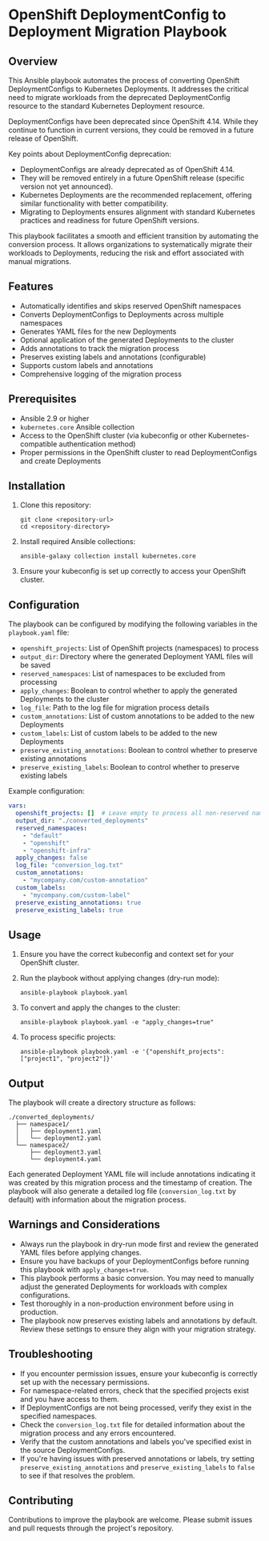 # OpenShift DeploymentConfig to Deployment Migration Playbook

## Overview

This Ansible playbook automates the process of converting OpenShift DeploymentConfigs to Kubernetes Deployments. It addresses the critical need to migrate workloads from the deprecated DeploymentConfig resource to the standard Kubernetes Deployment resource.

DeploymentConfigs have been deprecated since OpenShift 4.14. While they continue to function in current versions, they could be removed in a future release of OpenShift.

Key points about DeploymentConfig deprecation:

- DeploymentConfigs are already deprecated as of OpenShift 4.14.
- They will be removed entirely in a future OpenShift release (specific version not yet announced).
- Kubernetes Deployments are the recommended replacement, offering similar functionality with better compatibility.
- Migrating to Deployments ensures alignment with standard Kubernetes practices and readiness for future OpenShift versions.

This playbook facilitates a smooth and efficient transition by automating the conversion process. It allows organizations to systematically migrate their workloads to Deployments, reducing the risk and effort associated with manual migrations.

## Features

- Automatically identifies and skips reserved OpenShift namespaces
- Converts DeploymentConfigs to Deployments across multiple namespaces
- Generates YAML files for the new Deployments
- Optional application of the generated Deployments to the cluster
- Adds annotations to track the migration process
- Preserves existing labels and annotations (configurable)
- Supports custom labels and annotations
- Comprehensive logging of the migration process

## Prerequisites

- Ansible 2.9 or higher
- `kubernetes.core` Ansible collection
- Access to the OpenShift cluster (via kubeconfig or other Kubernetes-compatible authentication method)
- Proper permissions in the OpenShift cluster to read DeploymentConfigs and create Deployments

## Installation

1. Clone this repository:
   ```
   git clone <repository-url>
   cd <repository-directory>
   ```

2. Install required Ansible collections:
   ```
   ansible-galaxy collection install kubernetes.core
   ```

3. Ensure your kubeconfig is set up correctly to access your OpenShift cluster.

## Configuration

The playbook can be configured by modifying the following variables in the `playbook.yaml` file:

- `openshift_projects`: List of OpenShift projects (namespaces) to process
- `output_dir`: Directory where the generated Deployment YAML files will be saved
- `reserved_namespaces`: List of namespaces to be excluded from processing
- `apply_changes`: Boolean to control whether to apply the generated Deployments to the cluster
- `log_file`: Path to the log file for migration process details
- `custom_annotations`: List of custom annotations to be added to the new Deployments
- `custom_labels`: List of custom labels to be added to the new Deployments
- `preserve_existing_annotations`: Boolean to control whether to preserve existing annotations
- `preserve_existing_labels`: Boolean to control whether to preserve existing labels

Example configuration:

```yaml
vars:
  openshift_projects: []  # Leave empty to process all non-reserved namespaces
  output_dir: "./converted_deployments"
  reserved_namespaces:
    - "default"
    - "openshift"
    - "openshift-infra"
  apply_changes: false
  log_file: "conversion_log.txt"
  custom_annotations:
    - "mycompany.com/custom-annotation"
  custom_labels:
    - "mycompany.com/custom-label"
  preserve_existing_annotations: true
  preserve_existing_labels: true
```

## Usage

1. Ensure you have the correct kubeconfig and context set for your OpenShift cluster.

2. Run the playbook without applying changes (dry-run mode):
   ```
   ansible-playbook playbook.yaml
   ```

3. To convert and apply the changes to the cluster:
   ```
   ansible-playbook playbook.yaml -e "apply_changes=true"
   ```

4. To process specific projects:
   ```
   ansible-playbook playbook.yaml -e '{"openshift_projects": ["project1", "project2"]}'
   ```

## Output

The playbook will create a directory structure as follows:

```
./converted_deployments/
  ├── namespace1/
  │   ├── deployment1.yaml
  │   └── deployment2.yaml
  └── namespace2/
      ├── deployment3.yaml
      └── deployment4.yaml
```

Each generated Deployment YAML file will include annotations indicating it was created by this migration process and the timestamp of creation. The playbook will also generate a detailed log file (`conversion_log.txt` by default) with information about the migration process.

## Warnings and Considerations

- Always run the playbook in dry-run mode first and review the generated YAML files before applying changes.
- Ensure you have backups of your DeploymentConfigs before running this playbook with `apply_changes=true`.
- This playbook performs a basic conversion. You may need to manually adjust the generated Deployments for workloads with complex configurations.
- Test thoroughly in a non-production environment before using in production.
- The playbook now preserves existing labels and annotations by default. Review these settings to ensure they align with your migration strategy.

## Troubleshooting

- If you encounter permission issues, ensure your kubeconfig is correctly set up with the necessary permissions.
- For namespace-related errors, check that the specified projects exist and you have access to them.
- If DeploymentConfigs are not being processed, verify they exist in the specified namespaces.
- Check the `conversion_log.txt` file for detailed information about the migration process and any errors encountered.
- Verify that the custom annotations and labels you've specified exist in the source DeploymentConfigs.
- If you're having issues with preserved annotations or labels, try setting `preserve_existing_annotations` and `preserve_existing_labels` to `false` to see if that resolves the problem.

## Contributing

Contributions to improve the playbook are welcome. Please submit issues and pull requests through the project's repository.